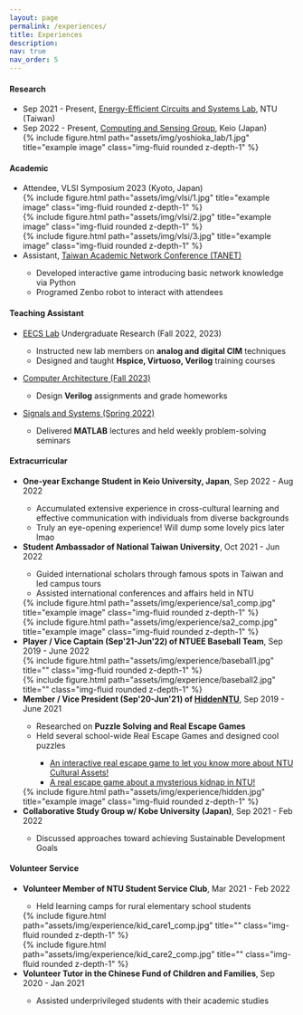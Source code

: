 ```yaml
---
layout: page
permalink: /experiences/
title: Experiences
description: 
nav: true
nav_order: 5
---
```


<h4>Research</h4>
<ul>
    <li> Sep 2021 - Present, <a href='https://sites.google.com/eecs.ee.ntu.edu.tw/eecslab'>Energy-Efficient Circuits and Systems Lab</a>, NTU (Taiwan)</li>
    <li> Sep 2022 - Present, <a href="https://sites.google.com/keio.jp/keio-csg/home?authuser=0">Computing and Sensing Group</a>, Keio (Japan)
    <div class="row">
        <div class="col-sm-5 mt-3 mt-md-0">
            {% include figure.html path="assets/img/yoshioka_lab/1.jpg" title="example image" class="img-fluid rounded z-depth-1" %}
        </div>
    </div>
    </li>
</ul>
<h4>Academic</h4>
<ul>
    <!-- vlsi symposium -->
    <li>Attendee, VLSI Symposium 2023 (Kyoto, Japan)
    <div class="row">
        <div class="col-sm mt-3 mt-md-0">
            {% include figure.html path="assets/img/vlsi/1.jpg" title="example image" class="img-fluid rounded z-depth-1" %}
        </div>
        <div class="col-sm mt-3 mt-md-0">
            {% include figure.html path="assets/img/vlsi/2.jpg" title="example image" class="img-fluid rounded z-depth-1" %}
        </div>
        <div class="col-sm-3 mt-3 mt-md-0">
            {% include figure.html path="assets/img/vlsi/3.jpg" title="example image" class="img-fluid rounded z-depth-1" %}
        </div>
    </div>
    </li>
    <!-- reviewer -->
    <!-- <li>Secondary Reviewer</li>
    <ul>
        <li>ISSCC 2023, 2024</li>
        <li>VLSI Symposium 2023</li>
    </ul> -->
    <!-- tanet -->
    <li>Assistant, <a href="https://tanet2020.ntu.edu.tw/">Taiwan Academic Network Conference (TANET)</a></li>
    <ul>
        <li>Developed interactive game introducing basic network knowledge via Python</li>
        <li>Programed Zenbo robot to interact with attendees</li>
    </ul>
</ul>
<h4>Teaching Assistant</h4>
<ul>
    <li><a href="https://sites.google.com/eecs.ee.ntu.edu.tw/eecslab">EECS Lab</a> Undergraduate Research (Fall 2022, 2023)</li>
    <ul>
        <li> Instructed new lab members on <strong>analog and digital CIM</strong> techniques</li>
        <li> Designed and taught <strong>Hspice, Virtuoso, Verilog</strong> training courses</li>
    </ul>
</ul>
<ul>
    <li><a href="https://nol.ntu.edu.tw/nol/coursesearch/print_table.php?course_id=901%2043200&class=&dpt_code=9010&ser_no=81707&semester=112-1&lang=en">Computer Architecture (Fall 2023)</a></li>
    <ul>
        <li> Design <strong>Verilog</strong> assignments and grade homeworks</li>
    </ul>
</ul>
<ul>
    <li><a href="https://nol.ntu.edu.tw/nol/coursesearch/print_table.php?course_id=901%2031400&class=01&dpt_code=9010&ser_no=84207&semester=109-2&lang=EN">Signals and Systems (Spring 2022)</a></li>
    <ul>
        <li> Delivered <strong>MATLAB</strong> lectures and held weekly problem-solving seminars</li>
    </ul>
</ul>
<h4>Extracurricular</h4>
<ul>
    <!-- exchange -->
    <li><strong>One-year Exchange Student in Keio University, Japan</strong>, Sep 2022 - Aug 2022</li>
    <ul>
        <li> Accumulated extensive experience in cross-cultural learning and effective communication with individuals from diverse backgrounds </li>
        <li> Truly an eye-opening experience! Will dump some lovely pics later lmao </li>
    </ul>
    <!-- student ambassador -->
    <li><strong>Student Ambassador of National Taiwan University</strong>, Oct 2021 - Jun 2022</li>
    <ul>
        <li> Guided international scholars through famous spots in Taiwan and led campus tours </li>
        <li> Assisted international conferences and affairs held in NTU</li>
    </ul>
    <div class="row">
        <div class="col-sm-5 mt-3 mt-md-0">
            {% include figure.html path="assets/img/experience/sa1_comp.jpg" title="example image" class="img-fluid rounded z-depth-1" %}
        </div>
        <div class="col-sm-5 mt-3 mt-md-0">
            {% include figure.html path="assets/img/experience/sa2_comp.jpg" title="example image" class="img-fluid rounded z-depth-1" %}
        </div>
    </div>
    <!-- NTUEE baseball team -->
    <li><strong>Player / Vice Captain (Sep'21-Jun'22) of NTUEE Baseball Team</strong>, Sep 2019 - June 2022</li>
    <div class="row">
        <div class="col-sm-4 mt-3 mt-md-0">
            {% include figure.html path="assets/img/experience/baseball1.jpg" title="" class="img-fluid rounded z-depth-1" %}
        </div>
        <div class="col-sm-5 mt-3 mt-md-0">
            {% include figure.html path="assets/img/experience/baseball2.jpg" title="" class="img-fluid rounded z-depth-1" %}
        </div>
    </div>
    <!-- HiddenNTU -->
    <li><strong>Member / Vice President (Sep'20-Jun'21) of <a href="https://www.facebook.com/hiddenntu/">HiddenNTU</a></strong>, Sep 2019 - June 2021</li>
    <ul>
        <li> Researched on <strong>Puzzle Solving and Real Escape Games</strong> </li>
        <li> Held several school-wide Real Escape Games and designed cool puzzles</li>
        <ul>
            <li><a href="https://www.facebook.com/NTUSACulture/posts/pfbid02fyVsZWBafMckhLjw673URLkK2LUbdDgwTdiLnoGtL7FL6X9u3xBtVqP6PmQ5LqyDl">
            An interactive real escape game to let you know more about NTU Cultural Assets!
            </a></li>
            <li><a href="https://www.facebook.com/hiddenntu/posts/pfbid0yFHQ4ZdJByX5pDD4JZiyyHUq4XrB1Be1gL1FMcNF5yniKe7NbcNNrEvjrmF429wkl">
            A real escape game about a mysterious kidnap in NTU!
            </a></li>
        </ul>
    </ul>
    <div class="row">
        <div class="col-sm-5 mt-3 mt-md-0">
            {% include figure.html path="assets/img/experience/hidden.jpg" title="example image" class="img-fluid rounded z-depth-1" %}
        </div>
    </div>
    <!-- International Study Group -->
    <li><strong>Collaborative Study Group w/ Kobe University (Japan)</strong>, Sep 2021 - Feb 2022</li>
    <ul>
        <li> Discussed approaches toward achieving Sustainable Development Goals </li>
    </ul>
</ul>
<h4>Volunteer Service</h4>
<ul>
    <li><strong>Volunteer Member of NTU Student Service Club</strong>, Mar 2021 - Feb 2022</li>
    <ul>
        <li> Held learning camps for rural elementary school students </li>
    </ul>
    <div class="row">
        <div class="col-sm-5 mt-3 mt-md-0">
            {% include figure.html path="assets/img/experience/kid_care1_comp.jpg" title="" class="img-fluid rounded z-depth-1" %}
        </div>
        <div class="col-sm-5 mt-3 mt-md-0">
            {% include figure.html path="assets/img/experience/kid_care2_comp.jpg" title="" class="img-fluid rounded z-depth-1" %}
        </div>
    </div>
    <li><strong>Volunteer Tutor in the Chinese Fund of Children and Families</strong>, Sep 2020 - Jan 2021</li>
    <ul>
        <li> Assisted underprivileged students with their academic studies </li>
    </ul>
</ul>
